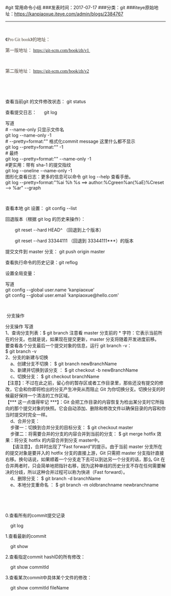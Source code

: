 #git 常用命令小结
###发表时间：2017-07-17
###分类：git
###iteye原始地址：<a href="https://kanpiaoxue.iteye.com/admin/blogs/2384767" target="_blank">https://kanpiaoxue.iteye.com/admin/blogs/2384767</a>

---

<div class="iteye-blog-content-contain"> 
 <p style="font-size: 14px;">&nbsp;</p> 
 <p style="font-size: 14px;">《<span style="background-color: #fcfcfa; color: #4e443c; font-family: adelle, Georgia, 'Times New Roman', serif;">Pro Git book》的地址：</span></p> 
 <p><span style="color: #4e443c; font-family: adelle, Georgia, 'Times New Roman', serif;">第一版地址： <a href="https://git-scm.com/book/zh/v1%20">https://git-scm.com/book/zh/v1&nbsp;</a></span></p> 
 <p>&nbsp;</p> 
 <p><span style="color: #4e443c; font-family: adelle, Georgia, 'Times New Roman', serif;">第二版地址： <a href="https://git-scm.com/book/zh/v2">https://git-scm.com/book/zh/v2</a></span></p> 
 <p style="font-size: 14px;">&nbsp;</p> 
 <p style="font-size: 14px;">&nbsp;</p> 
 <p style="font-size: 14px;">查看当前git 的文件修改状态： git status</p> 
 <p style="font-size: 14px;">查看提交日志： &nbsp; &nbsp; &nbsp;git log</p> 
 <div class="quote_title" style="font-size: 14px;">
  写道
 </div> 
 <div class="quote_div" style="font-size: 14px;">
  # --name-only 只显示文件名
  <br>git log --name-only -1
  <br># --pretty=format:"" 格式化commit message 这里什么都不显示
  <br>git log --pretty=format:"" -1
  <br># 最终
  <br>git log --pretty=format:"" --name-only -1
  <br>#更实用：带有 sha-1 的提交指纹
  <br> git log --oneline --name-only -1
 </div> 
 <div class="quote_div" style="font-size: 14px;">
  图形化查看日志：更多的信息可以命令 git log --help 查看手册。
 </div> 
 <div class="quote_div" style="font-size: 14px;">
  git log --pretty=format:"%ai %h %s ==&gt; author:%Cgreen%an(%aE)%Creset --&gt; %ar" --graph
 </div> 
 <p style="font-size: 14px;">&nbsp;</p> 
 <p style="font-size: 14px;">查看本地 git 设置：&nbsp;git config --list</p> 
 <p style="font-size: 14px;">回退版本（根据 git log 的历史来操作）：&nbsp;</p> 
 <p style="padding-left: 30px;">git reset --hard HEAD^ （回退到上个版本）</p> 
 <p style="padding-left: 30px;">git reset --hard 33344111 （回退到 33344111***）的版本</p> 
 <p style="font-size: 14px;">提交文件到 master 分支： git push origin master</p> 
 <p style="font-size: 14px;">查看执行命令的历史记录：git reflog</p> 
 <p style="font-size: 14px;">设置全局变量：</p> 
 <div class="quote_title" style="font-size: 14px;">
  写道
 </div> 
 <div class="quote_div" style="font-size: 14px;">
  git config --global user.name 'kanpiaoxue'
  <br>git config --global user.email 'kanpiaoxue@hello.com'
 </div> 
 <p style="font-size: 14px;">&nbsp;</p> 
 <p style="font-size: 14px;">&nbsp;分支操作</p> 
 <div class="quote_title">
  分支操作 写道
 </div> 
 <div class="quote_div">
  1、查询分支列表：$ git branch 注意看 master 分支前的 * 字符：它表示当前所在的分支。也就是说，如果现在提交更新，master 分支将随着开发进度前移。
  <br> 要查看各个分支最后一个提交对象的信息，运行 git branch -v：
  <br> $ git branch -v
  <br>2、分支的新建与切换
  <br>&nbsp; &nbsp; a、创建分支不切换： $ git branch newBranchName
  <br>&nbsp; &nbsp; b、新建并切换到该分支 ： $ git checkout -b newBranchName
  <br>&nbsp; &nbsp; c、切换分支： $ git checkout branchName
  <br> 【注意】：不过在此之前，留心你的暂存区或者工作目录里，那些还没有提交的修改，它会和你即将检出的分支产生冲突从而阻止 Git 为你切换分支。切换分支的时候最好保持一个清洁的工作区域。
  <br> 【*** 这一点值得牢记 ***】：Git 会把工作目录的内容恢复为检出某分支时它所指向的那个提交对象的快照。它会自动添加、删除和修改文件以确保目录的内容和你当时提交时完全一样。
  <br>&nbsp; &nbsp; d、合并分支：
  <br>&nbsp; &nbsp; 步骤一：切换到合并分支的目标分支： $ git checkout master
  <br>&nbsp; &nbsp; 步骤二：将需要合并的分支的内容合并到当前的分支： $ git merge hotfix 效果：将分支 hotfix 的内容合并到分支 master中。
  <br>&nbsp; &nbsp; 【请注意】，合并时出现了“Fast forward”的提示。由于当前 master 分支所在的提交对象是要并入的 hotfix 分支的直接上游，Git 只需把 master 分支指针直接右移。换句话说，如果顺着一个分支走下去可以到达另一个分支的话，那么 Git 在合并两者时，只会简单地把指针右移，因为这种单线的历史分支不存在任何需要解决的分歧，所以这种合并过程可以称为快进（Fast forward）。
  <br>&nbsp; &nbsp; d、删除分支： $ git branch -d branchName
  <br>&nbsp; &nbsp; e、本地分支重命名 ： $ git branch -m oldbranchname newbranchname
 </div> 
 <p style="font-size: 14px;">&nbsp;</p> 
 <p style="font-size: 14px;">&nbsp;</p> 
 <p>0.查看所有的commit提交记录</p> 
 <p>&nbsp; &nbsp; git log&nbsp;</p> 
 <p>1.查看最新的commit</p> 
 <p>&nbsp; &nbsp; git show</p> 
 <p>2.查看指定commit hashID的所有修改：</p> 
 <p>&nbsp; &nbsp; git show commitId</p> 
 <p>3.查看某次commit中具体某个文件的修改：</p> 
 <p>&nbsp; &nbsp; git show commitId fileName</p> 
 <p>&nbsp;</p> 
</div>